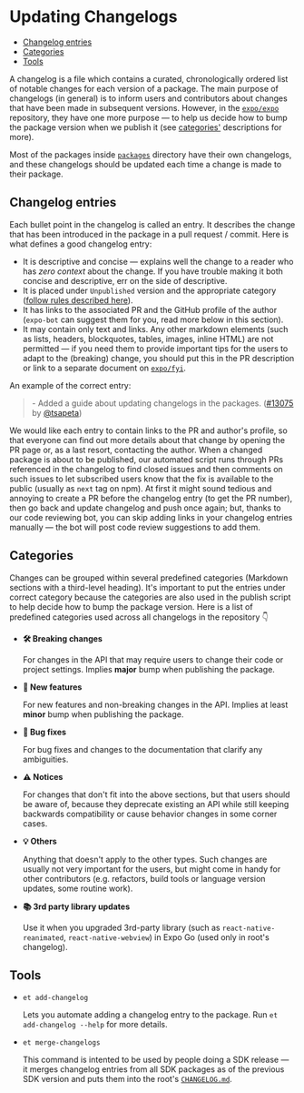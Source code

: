 # Updating Changelogs

- [Changelog entries](#changelog-entries)
- [Categories](#categories)
- [Tools](#tools)

A changelog is a file which contains a curated, chronologically ordered list of notable changes for each version of a package.
The main purpose of changelogs (in general) is to inform users and contributors about changes that have been made in subsequent versions. However, in the [`expo/expo`](https://github.com/expo/expo) repository, they have one more purpose — to help us decide how to bump the package version when we publish it (see [categories'](#categories) descriptions for more).

Most of the packages inside [`packages`](https://github.com/expo/expo/tree/master/packages) directory have their own changelogs, and these changelogs should be updated each time a change is made to their package.

## Changelog entries

Each bullet point in the changelog is called an entry. It describes the change that has been introduced in the package in a pull request / commit. Here is what defines a good changelog entry:

- It is descriptive and concise — explains well the change to a reader who has _zero context_ about the change. If you have trouble making it both concise and descriptive, err on the side of descriptive.
- It is placed under `Unpublished` version and the appropriate category ([follow rules described here](#categories)).
- It has links to the associated PR and the GitHub profile of the author (`expo-bot` can suggest them for you, read more below in this section).
- It may contain only text and links. Any other markdown elements (such as lists, headers, blockquotes, tables, images, inline HTML) are not permitted — if you need them to provide important tips for the users to adapt to the (breaking) change, you should put this in the PR description or link to a separate document on [`expo/fyi`](https://github.com/expo/fyi).

An example of the correct entry:

> \- Added a guide about updating changelogs in the packages. ([#13075](https://github.com/expo/expo/pull/13075) by [@tsapeta](https://github.com/tsapeta))

We would like each entry to contain links to the PR and author's profile, so that everyone can find out more details about that change by opening the PR page or, as a last resort, contacting the author.
When a changed package is about to be published, our automated script runs through PRs referenced in the changelog to find closed issues and then comments on such issues to let subscribed users know that the fix is available to the public (usually as `next` tag on npm).
At first it might sound tedious and annoying to create a PR before the changelog entry (to get the PR number), then go back and update changelog and push once again; but, thanks to our code reviewing bot, you can skip adding links in your changelog entries manually — the bot will post code review suggestions to add them.

## Categories

Changes can be grouped within several predefined categories (Markdown sections with a third-level heading). It's important to put the entries under correct category because the categories are also used in the publish script to help decide how to bump the package version. Here is a list of predefined categories used across all changelogs in the repository 👇

- **🛠 Breaking changes**

  For changes in the API that may require users to change their code or project settings. Implies **major** bump when publishing the package.

- **🎉 New features**

  For new features and non-breaking changes in the API. Implies at least **minor** bump when publishing the package.

- **🐛 Bug fixes**

  For bug fixes and changes to the documentation that clarify any ambiguities.

- **⚠️ Notices**

  For changes that don't fit into the above sections, but that users should be aware of, because they deprecate existing an API while still keeping backwards compatibility or cause behavior changes in some corner cases.

- **💡 Others**

  Anything that doesn't apply to the other types. Such changes are usually not very important for the users, but might come in handy for other contributors (e.g. refactors, build tools or language version updates, some routine work).

- **📚 3rd party library updates**

  Use it when you upgraded 3rd-party library (such as `react-native-reanimated`, `react-native-webview`) in Expo Go (used only in root's changelog).

## Tools

- `et add-changelog`

  Lets you automate adding a changelog entry to the package. Run `et add-changelog --help` for more details.

- `et merge-changelogs`

  This command is intented to be used by people doing a SDK release — it merges changelog entries from all SDK packages as of the previous SDK version and puts them into the root's [`CHANGELOG.md`](https://github.com/expo/expo/blob/master/CHANGELOG.md).
